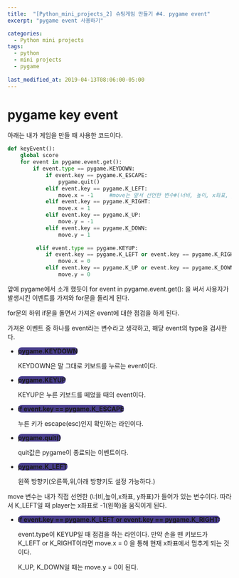 ```yaml
---
title:  "[Python_mini_projects_2] 슈팅게임 만들기 #4. pygame event"
excerpt: "pygame event 사용하기"

categories:
  - Python mini projects
tags:
  - python
  - mini projects
  - pygame
 
last_modified_at: 2019-04-13T08:06:00-05:00
---
```


# pygame key event

아래는 내가 게임을 만들 때 사용한 코드이다.

```python
def keyEvent():
    global score
    for event in pygame.event.get():  
        if event.type == pygame.KEYDOWN:  
            if event.key == pygame.K_ESCAPE:
                pygame.quit()
            elif event.key == pygame.K_LEFT:
                move.x = -1		#move는 앞서 선언한 변수#(너비, 높이, x좌표, y좌표)
            elif event.key == pygame.K_RIGHT:
                move.x = 1
            elif event.key == pygame.K_UP:
                move.y = -1
            elif event.key == pygame.K_DOWN:
                move.y = 1
                
         elif event.type == pygame.KEYUP:           
            if event.key == pygame.K_LEFT or event.key == pygame.K_RIGHT:
                move.x = 0
            elif event.key == pygame.K_UP or event.key == pygame.K_DOWN:
                move.y = 0
```

앞에 pygame에서 소개 했듯이 for event in pygame.event.get(): 을 써서 사용자가 발생시킨 이벤트를 가져와 for문을 돌리게 된다.

for문의 하위 if문을 돌면서 가져온 event에 대한 점검을 하게 된다.

가져온 이벤트 중 하나를 event라는 변수라고 생각하고, 해당 event의 type을 검사한다.



- **<span style="background-color : darkslateblue ; border-radius : 8px">pygame.KEYDOWN</span>**

  KEYDOWN은 말 그대로 키보드를 누르는 event이다.

- **<span style="background-color : darkslateblue ; border-radius : 8px">pygame.KEYUP</span>**

  KEYUP은 누른 키보드를 떼었을 때의 event이다.

- **<span style="background-color : darkslateblue ; border-radius : 8px">if event.key == pygame.K_ESCAPE</span>**

  누른 키가 escape(esc)인지 확인하는 라인이다.

- **<span style="background-color : darkslateblue ; border-radius : 8px">pygame.quit()</span>**

  quit값은 pygame이 종료되는 이벤트이다.

- **<span style="background-color : darkslateblue ; border-radius : 8px">pygame.K_LEFT</span>**

  왼쪽 방향키(오른쪽,위,아래 방향키도 설정 가능하다.)

  

move 변수는 내가 직접 선언한 (너비,높이,x좌표, y좌표)가 들어가 있는 변수이다. 따라서 K_LEFT일 때 player는 x좌표로 -1(왼쪽)을 움직이게 된다.



- **<span style="background-color : darkslateblue ; border-radius : 8px">if event.key == pygame.K_LEFT or event.key == pygame.K_RIGHT:</span>**

  event.type이 KEYUP일 때 점검을 하는 라인이다. 만약 손을 뗀 키보드가 K_LEFT or K_RIGHT이라면 move.x = 0 을 통해 현재 x좌표에서 멈추게 되는 것이다.

  K_UP, K_DOWN일 때는 move.y = 0이 된다.
